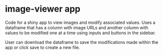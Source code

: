 # image-viewer app

Code for a shiny app to view images and modify associated values. Uses a dataframe that has a column with image URLs and another column with values to be modified one at a time using inputs and buttons in the sidebar. 

User can download the dataframe to save the modifications made within the app or click save to create a new file. 
